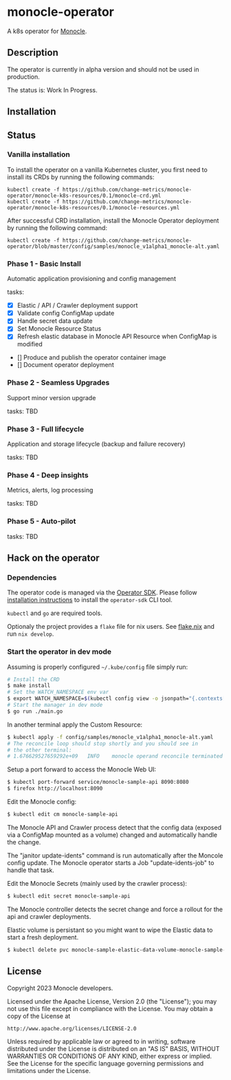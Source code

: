 # monocle-operator

A k8s operator for [Monocle](https://github.com/change-metrics/monocle).

## Description

The operator is currently in alpha version and should not be used in production.

The status is: Work In Progress.

## Installation

## Status

### Vanilla installation

To install the operator on a vanilla Kubernetes cluster, you first need to install its CRDs by running the following commands:
```
kubectl create -f https://github.com/change-metrics/monocle-operator/monocle-k8s-resources/0.1/monocle-crd.yml
kubectl create -f https://github.com/change-metrics/monocle-operator/monocle-k8s-resources/0.1/monocle-resources.yml
```

After successful CRD installation, install the Monocle Operator deployment by running the following command:
```
kubectl create -f https://github.com/change-metrics/monocle-operator/blob/master/config/samples/monocle_v1alpha1_monocle-alt.yaml
```

### Phase 1 - Basic Install

Automatic application provisioning and config management

tasks:

- [X] Elastic / API / Crawler deployment support
- [X] Validate config ConfigMap update
- [X] Handle secret data update
- [X] Set Monocle Resource Status
- [X] Refresh elastic database in Monocle API Resource when ConfigMap is modified
- [] Produce and publish the operator container image
- [] Document operator deployment


### Phase 2 - Seamless Upgrades

Support minor version upgrade

tasks: TBD

### Phase 3 - Full lifecycle

Application and storage lifecycle (backup and failure recovery)

tasks: TBD

### Phase 4 - Deep insights

Metrics, alerts, log processing

tasks: TBD

### Phase 5 - Auto-pilot

tasks: TBD

## Hack on the operator

### Dependencies

The operator code is managed via the [Operator SDK](https://sdk.operatorframework.io/). Please follow [installation instructions](https://sdk.operatorframework.io/docs/building-operators/golang/installation/) to install the `operator-sdk` CLI tool.

`kubectl` and `go` are required tools.

Optionaly the project provides a `flake` file for nix users. See [flake.nix](./flake.nix)
and run `nix develop`.

### Start the operator in dev mode

Assuming is properly configured `~/.kube/config` file simply run:

```bash
# Install the CRD
$ make install
# Set the WATCH_NAMESPACE env var
$ export WATCH_NAMESPACE=$(kubectl config view -o jsonpath="{.contexts[?(@.name == '$(kubectl config current-context)')].context.namespace}")
# Start the manager in dev mode
$ go run ./main.go
```

In another terminal apply the Custom Resource:

```bash
$ kubectl apply -f config/samples/monocle_v1alpha1_monocle-alt.yaml
# The reconcile loop should stop shortly and you should see in
# the other terminal:
# 1.676629527659292e+09   INFO    monocle operand reconcile terminated
```

Setup a port forward to access the Monocle Web UI:

```bash
$ kubectl port-forward service/monocle-sample-api 8090:8080
$ firefox http://localhost:8090
```

Edit the Monocle config:

```bash
$ kubectl edit cm monocle-sample-api
```

The Monocle API and Crawler process detect that the config data (exposed via a ConfigMap mounted
as a volume) changed and automatically handle the change.

The "janitor update-idents" command is run automatically after the Moncole config update.
The Monocle operator starts a Job "update-idents-job" to handle that task.

Edit the Monocle Secrets (mainly used by the crawler process):

```bash
$ kubectl edit secret monocle-sample-api
```

The Monocle controller detects the secret change and force a rollout for the api and crawler
deployments.

Elastic volume is persistant so you might want to wipe the Elastic data to
start a fresh deployment.

```bash
$ kubectl delete pvc monocle-sample-elastic-data-volume-monocle-sample-elastic-0
```

## License

Copyright 2023 Monocle developers.

Licensed under the Apache License, Version 2.0 (the "License");
you may not use this file except in compliance with the License.
You may obtain a copy of the License at

    http://www.apache.org/licenses/LICENSE-2.0

Unless required by applicable law or agreed to in writing, software
distributed under the License is distributed on an "AS IS" BASIS,
WITHOUT WARRANTIES OR CONDITIONS OF ANY KIND, either express or implied.
See the License for the specific language governing permissions and
limitations under the License.

